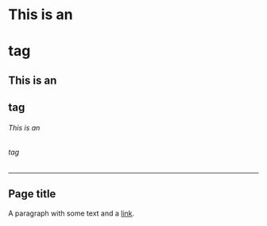 ﻿# This is an <h1> tag
## This is an <h2> tag
###### This is an <h6> tag
---
## Page title
A paragraph with some text and a [link](http://hakim.se).

